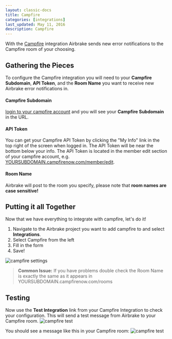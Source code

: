 ```yaml
---
layout: classic-docs
title: Campfire
categories: [integrations]
last_updated: May 11, 2016
description: Campfire
---
```


With the [Campfire](http://www.campfirenow.com) integration Airbrake sends new
error notifications to the Campfire room of your choosing.

## Gathering the Pieces
To configure the Campfire integration you will need to your **Campfire
Subdomain**, **API Token**, and the **Room Name** you want to receive new
Airbrake error notifications in.

#### **Campfire Subdomain**
[login to
your campfire account](https://launchpad.37signals.com/campfire/signin)
and you will see your **Campfire Subdomain** in the URL.

#### **API Token**
You can get your Campfire API Token by clicking the "My Info" link in the top
right of the screen when logged in. The API Token will be near the bottom below
your info.  The API Token is located in the member edit section of your
campfire account, e.g.
[YOURSUBDOMAIN.campfirenow.com/member/edit](https://campfirenow.com/member/edit).

#### **Room Name**
Airbrake will post to the room you specify, please note that **room names are
case sensitive!**

## Putting it all Together
Now that we have everything to integrate with campfire, let's do it!

1. Navigate to the Airbrake project you want to add campfire to and select
   **Integrations**.
2. Select Campfire from the left
3. Fill in the form
4. Save!

![campfire settings](/docs/assets/img/docs/integrations/campfire_settings.png)

> **Common Issue:** If you have problems double check the Room Name is exactly
the same as it appears in YOURSUBDOMAIN.campfirenow.com/rooms

## Testing
Now use the **Test Integration** link from your Campfire Integration to check
your configuration. This will send a test message from Airbrake to your
Campfire room.
![campfire test](/docs/assets/img/docs/integrations/campfire_testing.png)

You should see a message like this in your Campfire room:
![campfire test](/docs/assets/img/docs/integrations/campfire_test_results.png)
